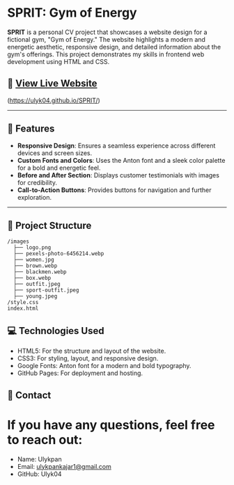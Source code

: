 # SPRIT: Gym of Energy

**SPRIT** is a personal CV project that showcases a website design for a fictional gym, "Gym of Energy." The website highlights a modern and energetic aesthetic, responsive design, and detailed information about the gym's offerings. This project demonstrates my skills in frontend web development using HTML and CSS.

## 🚀 [View Live Website](https://Ulyk04.github.io/SPRIT)  
(https://ulyk04.github.io/SPRIT/)

---

## 🌟 Features

- **Responsive Design**: Ensures a seamless experience across different devices and screen sizes.
- **Custom Fonts and Colors**: Uses the Anton font and a sleek color palette for a bold and energetic feel.
- **Before and After Section**: Displays customer testimonials with images for credibility.
- **Call-to-Action Buttons**: Provides buttons for navigation and further exploration.

---

## 📂 Project Structure

```plaintext
/images
  ├── logo.png
  ├── pexels-photo-6456214.webp
  ├── women.jpg
  ├── brown.webp
  ├── blackmen.webp
  ├── box.webp
  ├── outfit.jpeg
  ├── sport-outfit.jpeg
  ├── young.jpeg
/style.css
index.html
```
## 💻 Technologies Used

- HTML5: For the structure and layout of the website.
- CSS3: For styling, layout, and responsive design.
- Google Fonts: Anton font for a modern and bold typography.
- GitHub Pages: For deployment and hosting.

## 📧 Contact

# If you have any questions, feel free to reach out:
- Name: Ulykpan
- Email: ulykpankajar1@gmail.com
- GitHub: Ulyk04

